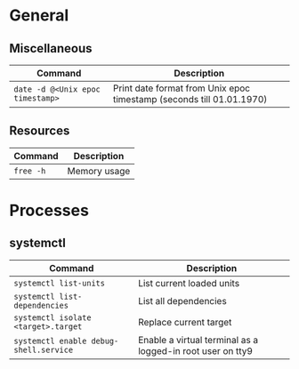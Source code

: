 # General

## Miscellaneous
| Command | Description |
| --- | --- |
| `date -d @<Unix epoc timestamp>` | Print date format from Unix epoc timestamp (seconds till 01.01.1970) |

## Resources
| Command | Description |
| --- | --- |
| `free -h` | Memory usage |

# Processes

## systemctl
| Command | Description |
| --- | --- |
| `systemctl list-units` | List current loaded units |
| `systemctl list-dependencies` | List all dependencies |
| `systemctl isolate <target>.target` | Replace current target |
| `systemctl enable debug-shell.service` | Enable a virtual terminal as a logged-in root user on tty9 |
